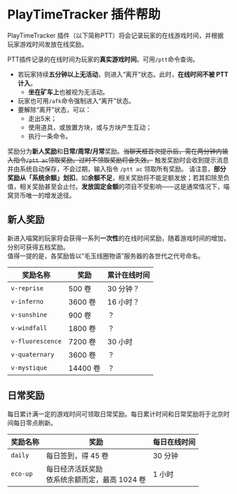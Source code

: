 # PlayTimeTracker 插件帮助

PlayTimeTracker 插件（以下简称PTT）将会记录玩家的在线游戏时间，并根据玩家游戏时间发放在线奖励。

PTT插件记录的在线时间为玩家的**真实游戏时间**。可用`/ptt`命令查询。
- 若玩家持续**五分钟以上无活动**，则进入“离开”状态。此时，**在线时间不被 PTT 计入**。
  + **坐在矿车上**也被视为无活动。
- 玩家也可用`/afk`命令强制进入“离开”状态。
- 要解除“离开”状态，可以：
  + 走出5米；
  + 使用道具，或放置方块，或与方块产生互动；
  + 执行一条命令。

奖励分为**新人奖励**和**日常/周常/月常**奖励。~~当聊天框首次提示后，需在两分钟内输入指令`/ptt ac`领取奖励。过时不领取奖励将会失效。~~ 触发奖励时会收到提示消息并由系统自动保存，不会过期，输入指令 `/ptt ac` 领取所有奖励。
请注意，**部分奖励从「系统余额」划扣**，如**余额不足**，相关奖励将不能足额发放；若其扣除至负值，相关奖励甚至会止付。**发放固定金额**的项目不受影响——这是通常情况下，喵窝货币唯一的增发途径。


## 新人奖励

新进入喵窝的玩家将会获得一系列**一次性**的在线时间奖励，随着游戏时间的增加，分别可获得五档奖励。  
值得一提的是，各奖励皆以“毛玉线圈物语”服务器的各世代之代号命名。

|奖励名称|奖励|累计在线时间|
|--|--|--|
|`v-reprise` | 500 卷 | 30 分钟？ |
|`v-inferno` | 3600 卷 | 16 小时？ |
|`v-sunshine` | 900 卷 | ？ |
|`v-windfall` | 1800 卷 | ？ |
|`v-fluorescence` | 7200 卷 | 30 小时 |
|`v-quaternary` | 3600 卷 | ？ |
|`v-mystique` | 14400 卷 | ？ |

## 日常奖励

每日累计满一定的游戏时间可领取日常奖励。每日累计时间和日常奖励将于北京时间每日零点刷新。

|奖励名称|奖励|每日在线时间|
|--|--|--|
|`daily`  | 每日签到，得 45 卷 | 30 分钟 |
|`eco-up` | 每日经济活跃奖励<br />依系统余额而定，最高 1024 卷 | 1 小时 |

